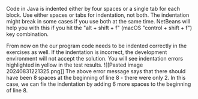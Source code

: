 Code in Java is indented either by four spaces or a single tab for each block. Use either spaces or tabs for indentation, not both. The indentation might break in some cases if you use both at the same time. NetBeans will help you with this if you hit the "alt + shift + f" (macOS "control + shift + f") key combination.

From now on the our program code needs to be indented correctly in the exercises as well. If the indentation is incorrect, the development environment will not accept the solution. You will see indentation errors highlighted in yellow in the test results.
![[Pasted image 20240831221325.png]]
The above error message says that there should have been 8 spaces at the beginning of line 8 - there were only 2. In this case, we can fix the indentation by adding 6 more spaces to the beginning of line 8.

